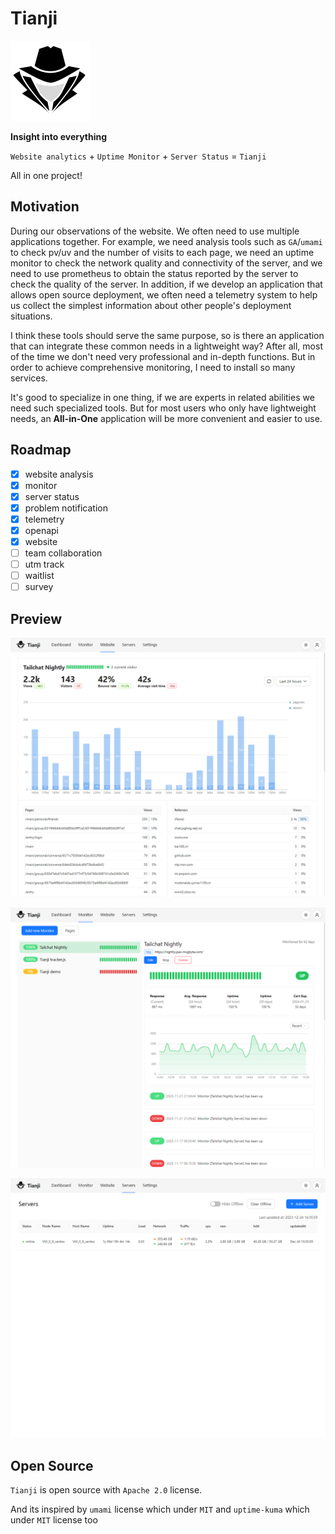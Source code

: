 # Tianji

<img src="./website/static/img/logo.svg" width="128" />

**Insight into everything**

`Website analytics` + `Uptime Monitor`  + `Server Status` = `Tianji`

All in one project!

## Motivation

During our observations of the website. We often need to use multiple applications together. For example, we need analysis tools such as `GA`/`umami` to check pv/uv and the number of visits to each page, we need an uptime monitor to check the network quality and connectivity of the server, and we need to use prometheus to obtain the status reported by the server to check the quality of the server. In addition, if we develop an application that allows open source deployment, we often need a telemetry system to help us collect the simplest information about other people's deployment situations.

I think these tools should serve the same purpose, so is there an application that can integrate these common needs in a lightweight way? After all, most of the time we don't need very professional and in-depth functions. But in order to achieve comprehensive monitoring, I need to install so many services.

It's good to specialize in one thing, if we are experts in related abilities we need such specialized tools. But for most users who only have lightweight needs, an **All-in-One** application will be more convenient and easier to use.

## Roadmap

- [x] website analysis
- [x] monitor
- [x] server status
- [x] problem notification
- [x] telemetry
- [x] openapi
- [x] website
- [ ] team collaboration
- [ ] utm track
- [ ] waitlist
- [ ] survey

## Preview

![](./website/static/img/preview1.png)

![](./website/static/img/preview2.png)

![](./website/static/img/preview3.png)

## Open Source

`Tianji` is open source with `Apache 2.0` license.

And its inspired by `umami` license which under `MIT` and `uptime-kuma` which under `MIT` license too
